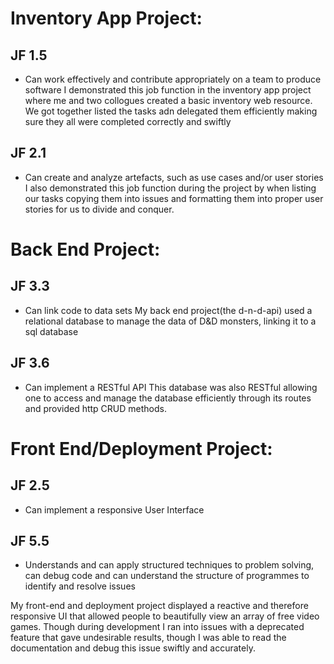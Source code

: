 # Inventory App Project:
## JF 1.5
 - Can work effectively and contribute appropriately on a team to produce software
I demonstrated this job function in the inventory app project where me and two collogues created a basic inventory web resource. We got together listed the tasks adn delegated them efficiently making sure they all were completed correctly and swiftly

## JF 2.1
 - Can create and analyze artefacts, such as use cases and/or user stories
I also demonstrated this job function during the project by when listing our tasks copying them into issues and formatting them into proper user stories for us to divide and conquer.

# Back End Project:
## JF 3.3
 - Can link code to data sets
My back end project(the d-n-d-api) used a relational database to manage the data of D&D monsters, linking it to a sql database

## JF 3.6
- Can implement a RESTful API
This database was also RESTful allowing one to access and manage the database efficiently through its routes and provided http CRUD methods.

# Front End/Deployment Project:
## JF 2.5
 - Can implement a responsive User Interface

## JF 5.5
 - Understands and can apply structured techniques to problem solving, can debug code and can understand the structure of programmes to identify and resolve issues

My front-end and deployment project displayed a reactive and therefore responsive UI that allowed people to beautifully view an array of free video games. Though during development I ran into issues with a deprecated feature that gave undesirable results, though I was able to read the documentation and debug this issue swiftly and accurately.
